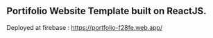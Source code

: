 ## Portifolio Website Template built on ReactJS.
Deployed at firebase : https://portfolio-f28fe.web.app/
